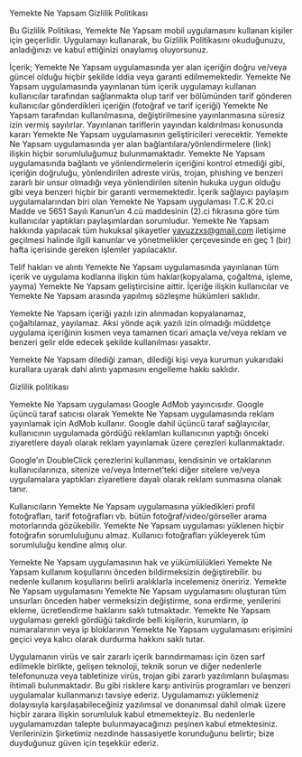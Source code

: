 Yemekte Ne Yapsam Gizlilik Politikası

Bu Gizlilik Politikası, Yemekte Ne Yapsam mobil uygulamasını kullanan kişiler için geçerlidir. Uygulamayı kullanarak, bu Gizlilik Politikasını okuduğunuzu, anladığınızı ve kabul ettiğinizi onaylamış oluyorsunuz.

İçerik;
Yemekte Ne Yapsam uygulamasında yer alan içeriğin doğru ve/veya güncel olduğu hiçbir şekilde iddia veya garanti edilmemektedir. Yemekte Ne Yapsam uygulamasında yayınlanan tüm içerik uygulamayı kullanan kullanıcılar tarafından sağlanmakta olup tarif ver bölümünden tarif gönderen kullanıcılar gönderdikleri içeriğin (fotoğraf ve tarif içeriği) Yemekte Ne Yapsam tarafından kullanılmasına, değiştirilmesine yayınlanmasına süresiz izin vermiş sayılırlar. Yayınlanan tariflerin yayından kaldırılması konusunda kararı Yemekte Ne Yapsam uygulamasının geliştiricileri verecektir.
Yemekte Ne Yapsam uygulamasında yer alan bağlantılara/yönlendirmelere (link) ilişkin hiçbir sorumluluğumuz bulunmamaktadır. Yemekte Ne Yapsam uygulamasında bağlantı ve yönlendirmelerin içeriğini kontrol etmediği gibi, içeriğin doğruluğu, yönlendirilen adreste virüs, trojan, phishing ve benzeri zararlı bir unsur olmadığı veya yönlendirilen sitenin hukuka uygun olduğu gibi veya benzeri hiçbir bir garanti vermemektedir.
İçerik sağlayıcı paylaşım uygulamalarından biri olan Yemekte Ne Yapsam uygulaması T.C.K 20.ci Madde ve 5651 Sayılı Kanun’un 4.cü maddesinin (2).ci fıkrasına göre tüm kullanıcılar yaptıkları paylaşımlardan sorumludur. Yemekte Ne Yapsam hakkında yapılacak tüm hukuksal şikayetler yavuzzxs@gmail.com iletişime geçilmesi halinde ilgili kanunlar ve yönetmelikler çerçevesinde en geç 1 (bir) hafta içerisinde gereken işlemler yapılacaktır.

Telif hakları ve alıntı
Yemekte Ne Yapsam uygulamasında yayınlanan tüm içerik ve uygulama kodlarına ilişkin tüm haklar(kopyalama, çoğaltma, işleme, yayma) Yemekte Ne Yapsam geliştircisine aittir. İçeriğe ilişkin kullanıcılar ve Yemekte Ne Yapsam arasında yapılmış sözleşme hükümleri saklıdır.

Yemekte Ne Yapsam içeriği yazılı izin alınmadan kopyalanamaz, çoğaltılamaz, yayılamaz. Aksi yönde açık yazılı izin olmadığı müddetçe uygulama içeriğinin kısmen veya tamamen ticari amaçla ve/veya reklam ve benzeri gelir elde edecek şekilde kullanılması yasaktır.

Yemekte Ne Yapsam dilediği zaman, dilediği kişi veya kurumun yukarıdaki kurallara uyarak dahi alıntı yapmasını engelleme hakkı saklıdır.

Gizlilik politikası

Yemekte Ne Yapsam uygulaması Google AdMob yayıncısıdır. Google üçüncü taraf satıcısı olarak Yemekte Ne Yapsam uygulamasında reklam yayınlamak için AdMob kullanır. Google dahil üçüncü taraf sağlayıcılar, kullanıcının uygulamada gördüğü reklamları kullanıcının yaptığı önceki ziyaretlere dayalı olarak reklam yayınlamak üzere çerezleri kullanmaktadır.

Google’ın DoubleClick çerezlerini kullanması, kendisinin ve ortaklarının kullanıcılarınıza, sitenize ve/veya İnternet’teki diğer sitelere ve/veya uygulamalara yaptıkları ziyaretlere dayalı olarak reklam sunmasına olanak tanır.

Kullanıcıların Yemekte Ne Yapsam uygulamasına yükledikleri profil fotoğrafları, tarif fotoğrafları vb. bütün fotoğraf/video/görseller arama motorlarında gözükebilir.
Yemekte Ne Yapsam uygulaması yüklenen hiçbir fotoğrafın sorumluluğunu almaz. Kullanıcı fotoğrafları yükleyerek tüm sorumluluğu kendine almış olur.

Yemekte Ne Yapsam uygulamasının hak ve yükümlülükleri
Yemekte Ne Yapsam kullanım koşullarını önceden bildirmeksizin değiştirebilir. bu nedenle kullanım koşullarını belirli aralıklarla incelemeniz öneririz.  Yemekte Ne Yapsam uygulamasını  Yemekte Ne Yapsam uygulamasını oluşturan tüm unsurları önceden haber vermeksizin değiştirme, sona erdirme, yenilerini ekleme, ücretlendirme haklarını saklı tutmaktadır.  Yemekte Ne Yapsam uygulaması gerekli gördüğü takdirde belli kişilerin, kurumların, ip numaralarının veya ip bloklarının  Yemekte Ne Yapsam uygulamasını erişimini geçici veya kalıcı olarak durdurma hakkını saklı tutar.

Uygulamanın virüs ve sair zararlı içerik barındırmaması için özen sarf edilmekle birlikte, gelişen teknoloji, teknik sorun ve diğer nedenlerle telefonunuza veya tabletinize virüs, trojan gibi zararlı yazılımların bulaşması ihtimali bulunmaktadır. Bu gibi risklere karşı antivirüs programları ve benzeri uygulamalar kullanmanızı tavsiye ederiz. Uygulamamızı yüklemeniz dolayısıyla karşılaşabileceğiniz yazılımsal ve donanımsal dahil olmak üzere hiçbir zarara ilişkin sorumluluk kabul etmemekteyiz. Bu nedenlerle uygulamamızdan talepte bulunmayacağınızı peşinen kabul etmektesiniz.
Verilerinizin Şirketimiz nezdinde hassasiyetle korunduğunu belirtir; bize duyduğunuz güven için teşekkür ederiz.
